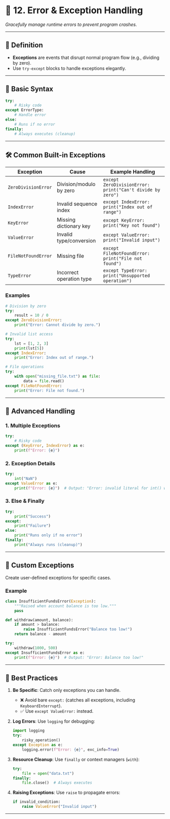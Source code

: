 # 🚨 **12. Error & Exception Handling**  
*Gracefully manage runtime errors to prevent program crashes.*

---

## 📌 **Definition**  
- **Exceptions** are events that disrupt normal program flow (e.g., dividing by zero).  
- Use `try-except` blocks to handle exceptions elegantly.  

---

## 🔹 **Basic Syntax**  
```python
try:
    # Risky code
except ErrorType:
    # Handle error
else:
    # Runs if no error
finally:
    # Always executes (cleanup)
```

---

## 🛠 **Common Built-in Exceptions**  

| Exception            | Cause                          | Example Handling                     |  
|----------------------|--------------------------------|--------------------------------------|  
| `ZeroDivisionError`  | Division/modulo by zero        | `except ZeroDivisionError: print("Can't divide by zero")` |  
| `IndexError`         | Invalid sequence index         | `except IndexError: print("Index out of range")` |  
| `KeyError`           | Missing dictionary key         | `except KeyError: print("Key not found")` |  
| `ValueError`         | Invalid type/conversion        | `except ValueError: print("Invalid input")` |  
| `FileNotFoundError`  | Missing file                   | `except FileNotFoundError: print("File not found")` |  
| `TypeError`          | Incorrect operation type       | `except TypeError: print("Unsupported operation")` |  

### **Examples**  
```python
# Division by zero
try:
    result = 10 / 0
except ZeroDivisionError:
    print("Error: Cannot divide by zero.")

# Invalid list access
try:
    lst = [1, 2, 3]
    print(lst[5])
except IndexError:
    print("Error: Index out of range.")

# File operations
try:
    with open("missing_file.txt") as file:
        data = file.read()
except FileNotFoundError:
    print("Error: File not found.")
```

---

## 🔹 **Advanced Handling**  

### **1. Multiple Exceptions**  
```python
try:
    # Risky code
except (KeyError, IndexError) as e:
    print(f"Error: {e}")
```

### **2. Exception Details**  
```python
try:
    int("NaN")
except ValueError as e:
    print(f"Error: {e}")  # Output: "Error: invalid literal for int() with base 10: 'NaN'"
```

### **3. Else & Finally**  
```python
try:
    print("Success")
except:
    print("Failure")
else:
    print("Runs only if no error")
finally:
    print("Always runs (cleanup)")
```

---

## 🔹 **Custom Exceptions**  
Create user-defined exceptions for specific cases.  

### **Example**  
```python
class InsufficientFundsError(Exception):
    """Raised when account balance is too low."""
    pass

def withdraw(amount, balance):
    if amount > balance:
        raise InsufficientFundsError("Balance too low!")
    return balance - amount

try:
    withdraw(1000, 500)
except InsufficientFundsError as e:
    print(f"Error: {e}")  # Output: "Error: Balance too low!"
```

---

## 🚀 **Best Practices**  
1. **Be Specific**: Catch only exceptions you can handle.  
   - ❌ Avoid bare `except:` (catches all exceptions, including `KeyboardInterrupt`).  
   - ✅ Use `except ValueError:` instead.  

2. **Log Errors**: Use `logging` for debugging:  
   ```python
   import logging
   try:
       risky_operation()
   except Exception as e:
       logging.error(f"Error: {e}", exc_info=True)
   ```

3. **Resource Cleanup**: Use `finally` or context managers (`with`):  
   ```python
   try:
       file = open("data.txt")
   finally:
       file.close()  # Always executes
   ```

4. **Raising Exceptions**: Use `raise` to propagate errors:  
   ```python
   if invalid_condition:
       raise ValueError("Invalid input")
   ```

--- 